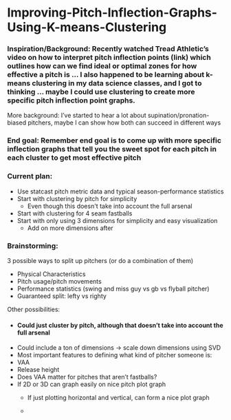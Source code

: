 # Improving-Pitch-Inflection-Graphs-Using-K-means-Clustering
### Inspiration/Background: Recently watched Tread Athletic’s video on how to interpret pitch inflection points (link) which outlines how can we find ideal or optimal zones for how effective a pitch is … I also happened to be learning about k-means clustering in my data science classes, and I got to thinking … maybe I could use clustering to create more specific pitch inflection point graphs. 
More background: I’ve started to hear a lot about supination/pronation-biased pitchers, maybe I can show how both can succeed in different ways

###  End goal: Remember end goal is to come up with more specific inflection graphs that tell you the sweet spot for each pitch in each cluster to get most effective pitch

###  Current plan:
- Use statcast pitch metric data and typical season-performance statistics
- Start with clustering by pitch for simplicity
  - Even though this doesn't take into account the full arsenal
- Start with clustering for 4 seam fastballs
- Start with only using 3 dimensions for simplicity and easy visualization
  - Add on more dimensions after

### Brainstorming:

3 possible ways to split up pitchers (or do a combination of them)
- Physical Characteristics
- Pitch usage/pitch movements
- Performance statistics (swing and miss guy vs gb vs flyball pitcher)
- Guaranteed split: lefty vs righty

Other possibilities:
- ####  Could just cluster by pitch, although that doesn’t take into account the full arsenal
- Could include a ton of dimensions → scale down dimensions using SVD
- Most important features to defining what kind of pitcher someone is:
- VAA
- Release height
- Does VAA matter for pitches that aren’t fastballs? 
- If 2D or 3D can graph easily on nice pitch plot graph
  - If just plotting horizontal and vertical, can form a nice plot graph
 
  -  
